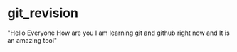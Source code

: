 # git_revision
"Hello Everyone How are you 
I am learning git and github right now
and It is an amazing tool"